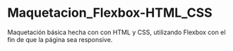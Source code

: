# Maquetacion_Flexbox-HTML_CSS

Maquetación básica hecha con con HTML y CSS, utilizando Flexbox con el fin de que la página sea responsive.
